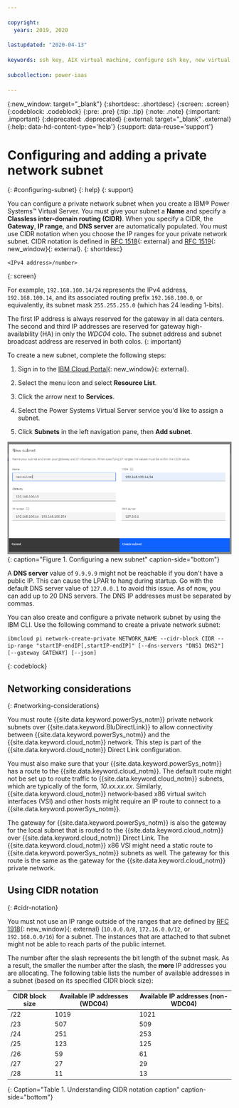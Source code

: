 ```yaml
---

copyright:
  years: 2019, 2020

lastupdated: "2020-04-13"

keywords: ssh key, AIX virtual machine, configure ssh key, new virtual server, public ssh key, connecting private subnets, gateway, CIDR, DAL13, WDC04, FRA04, FRA05, DNS

subcollection: power-iaas

---
```


{:new_window: target="_blank"}
{:shortdesc: .shortdesc}
{:screen: .screen}
{:codeblock: .codeblock}
{:pre: .pre}
{:tip: .tip}
{:note: .note}
{:important: .important}
{:deprecated: .deprecated}
{:external: target="_blank" .external}
{:help: data-hd-content-type='help'}
{:support: data-reuse='support'}

# Configuring and adding a private network subnet
{: #configuring-subnet}
{: help}
{: support}

You can configure a private network subnet when you create a IBM&reg; Power Systems&trade; Virtual Server. You must give your subnet a **Name** and specify a **Classless inter-domain routing (CIDR)**. When you specify a CIDR, the **Gateway**, **IP range**, and **DNS server** are automatically populated. You must use CIDR notation when you choose the IP ranges for your private network subnet. CIDR notation is defined in [RFC 1518](https://tools.ietf.org/html/rfc1518){: external} and [RFC 1519](https://tools.ietf.org/html/rfc1519){: new_window}{: external}.
{: shortdesc}

```shell
<IPv4 address>/number>
```
{: screen}

For example, `192.168.100.14/24` represents the IPv4 address, `192.168.100.14`, and its associated routing prefix `192.168.100.0`, or equivalently, its subnet mask `255.255.255.0` (which has 24 leading 1-bits).

The first IP address is always reserved for the gateway in all data centers. The second and third IP addresses are reserved for gateway high-availability (HA) in only the *WDC04* colo. The subnet address and subnet broadcast address are reserved in both colos.
{: important}

To create a new subnet, complete the following steps:

1. Sign in to the [IBM Cloud Portal](https://cloud.ibm.com){: new_window}{: external}.

2. Select the menu icon and select **Resource List**.

3. Click the arrow next to **Services**.

4. Select the Power Systems Virtual Server service you'd like to assign a subnet.

5. Click **Subnets** in the left navigation pane, then **Add subnet**.

  ![Configuring a new subnet](./images/console-configure-private-network.png "Configuring a new subnet"){: caption="Figure 1. Configuring a new subnet" caption-side="bottom"}

A **DNS server** value of `9.9.9.9` might not be reachable if you don't have a public IP. This can cause the LPAR to hang during startup. Go with the default DNS server value of `127.0.0.1` to avoid this issue. As of now, you can add up to 20 DNS servers. The DNS IP addresses must be separated by commas.

You can also create and configure a private network subnet by using the IBM CLI. Use the following command to create a private network subnet:

```shell
ibmcloud pi network-create-private NETWORK_NAME --cidr-block CIDR --ip-range "startIP-endIP[,startIP-endIP]" [--dns-servers "DNS1 DNS2"] [--gateway GATEWAY] [--json]
```
{: codeblock}

## Networking considerations
{: #networking-considerations}

You must route {{site.data.keyword.powerSys_notm}} private network subnets over {{site.data.keyword.BluDirectLink}} to allow connectivity between {{site.data.keyword.powerSys_notm}} and the {{site.data.keyword.cloud_notm}} network. This step is part of the {{site.data.keyword.cloud_notm}} Direct Link configuration.

You must also make sure that your {{site.data.keyword.powerSys_notm}} has a route to the {{site.data.keyword.cloud_notm}}. The default route might not be set up to route traffic to {{site.data.keyword.cloud_notm}} subnets, which are typically of the form, *10.xx.xx.xx*. Similarly, {{site.data.keyword.cloud_notm}} network-based x86 virtual switch interfaces (VSI) and other hosts might require an IP route to connect to a {{site.data.keyword.powerSys_notm}}.

The gateway for {{site.data.keyword.powerSys_notm}} is also the gateway for the local subnet that is routed to the {{site.data.keyword.cloud_notm}} over {{site.data.keyword.cloud_notm}} Direct Link. The {{site.data.keyword.cloud_notm}} x86 VSI might need a static route to {{site.data.keyword.powerSys_notm}} subnets as well. The gateway for this route is the same as the gateway for the {{site.data.keyword.cloud_notm}} private network.

## Using CIDR notation
{: #cidr-notation}

You must not use an IP range outside of the ranges that are defined by [RFC 1918](https://tools.ietf.org/html/rfc1918){: new_window}{: external} (`10.0.0.0/8`, `172.16.0.0/12`, or `192.168.0.0/16`) for a subnet. The instances that are attached to that subnet might not be able to reach parts of the public internet.

The number after the slash represents the bit length of the subnet mask. As a result, the smaller the number after the slash, the **more** IP addresses you are allocating. The following table lists the number of available addresses in a subnet (based on its specified CIDR block size):

| CIDR block size | Available IP addresses (WDC04) | Available IP addresses (non-WDC04)
| --------------- | ---------------------------- |---------------------------
|      /22        |        1019                  |          1021
|      /23        |         507                  |          509
|      /24        |         251                  |          253
|      /25        |         123                  |          125
|      /26        |          59                  |           61
|      /27        |          27                  |           29
|      /28        |          11                  |           13
{: Caption="Table 1. Understanding CIDR notation caption" caption-side="bottom"}
